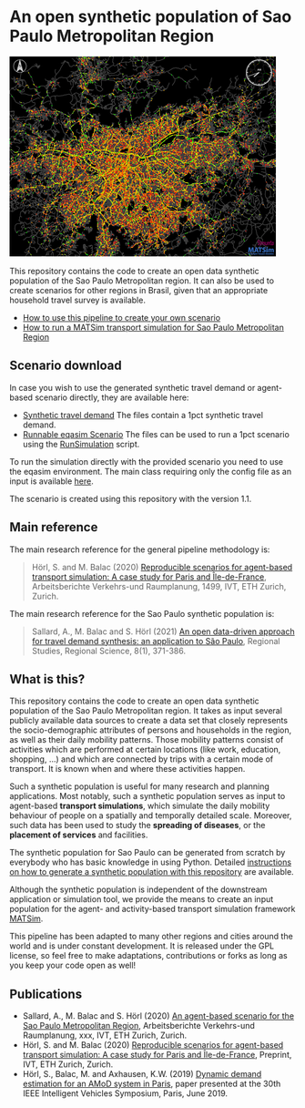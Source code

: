 # An open synthetic population of Sao Paulo Metropolitan Region

![Via Sao-Paulo](docs/via.png "Via Sao-Paulo")

This repository contains the code to create an open data synthetic population
of the Sao Paulo Metropolitan region. It can also be used to
create scenarios for other regions in Brasil, given that an appropriate household 
travel survey is available.

- [How to use this pipeline to create your own scenario](docs/howto.md)
- [How to run a MATSim transport simulation for Sao Paulo Metropolitan Region](docs/howto.md)

## Scenario download

In case you wish to use the generated synthetic travel demand or agent-based scenario directly, they are available here:

- [Synthetic travel demand](https://polybox.ethz.ch/index.php/s/wQs55iomiIz5q5j) The files contain a 1pct synthetic travel demand.
- [Runnable eqasim Scenario](https://polybox.ethz.ch/index.php/s/CH7koBnqLDSVqYb) The files can be used to run a 1pct scenario using the [RunSimulation](https://github.com/eqasim-org/eqasim-java/blob/develop/sao_paulo/src/main/java/org/eqasim/sao_paulo/RunSimulation.java) script.

To run the simulation directly with the provided scenario you need to use the eqasim environment. The main class requiring only the config file as an input is available [here](https://github.com/eqasim-org/eqasim-java/blob/develop/sao_paulo/src/main/java/org/eqasim/sao_paulo/RunSimulation.java).

The scenario is created using this repository with the version 1.1.

## Main reference

The main research reference for the general pipeline methodology is:
> Hörl, S. and M. Balac (2020) [Reproducible scenarios for agent-based transport simulation: A case study for Paris and Île-​de-France](https://www.researchgate.net/publication/341131284_Reproducible_scenarios_for_agent-based_transport_simulation_A_case_study_for_Paris_and_Ile-de-France), Arbeitsberichte Verkehrs-und Raumplanung, 1499, IVT, ETH Zurich, Zurich.

The main research reference for the Sao Paulo synthetic population is:
> Sallard, A., M. Balac and S. Hörl (2021) [An open data-driven approach for travel demand synthesis: an application to São Paulo](https://www.tandfonline.com/doi/full/10.1080/21681376.2021.1968941), Regional Studies, Regional Science, 8(1), 371-386.

## What is this?

This repository contains the code to create an open data synthetic population
of the Sao Paulo Metropolitan region.
It takes as input several publicly
available data sources to create a data set that closely represents the
socio-demographic attributes of persons and households in the region, as well
as their daily mobility patterns. Those mobility patterns consist of activities
which are performed at certain locations (like work, education, shopping, ...)
and which are connected by trips with a certain mode of transport. It is known
when and where these activities happen.

Such a synthetic population is useful for many research and planning applications.
Most notably, such a synthetic population serves as input to agent-based
**transport simulations**, which simulate the daily mobility behaviour of people
on a spatially and temporally detailed scale. Moreover, such data has been used
to study the **spreading of diseases**, or the **placement of services** and facilities.

The synthetic population for Sao Paulo can be generated from scratch by
everybody who has basic knowledge in using Python. Detailed [instructions
on how to generate a synthetic population with this repository](docs/howto.md) are available.

Although the synthetic population is independent of the downstream application
or simulation tool, we provide the means to create an input population for the
agent- and activity-based transport simulation framework [MATSim](https://matsim.org/).

This pipeline has been adapted to many other regions and cities around the world
and is under constant development. It is released under the GPL license, so feel free
to make adaptations, contributions or forks as long as you keep your code open
as well!

## Publications
- Sallard, A., M. Balac and S. Hörl (2020) [An agent-based scenario for the Sao Paulo Metropolitan Region](), Arbeitsberichte Verkehrs-und Raumplanung, xxx, IVT, ETH Zurich, Zurich.
- Hörl, S. and M. Balac (2020) [Reproducible scenarios for agent-based transport simulation: A case study for Paris and Île-de-France](https://www.researchgate.net/publication/341131284_Reproducible_scenarios_for_agent-based_transport_simulation_A_case_study_for_Paris_and_Ile-de-France), Preprint, IVT, ETH Zurich, Zurich.
- Hörl, S., Balac, M. and Axhausen, K.W. (2019) [Dynamic demand estimation for an AMoD system in Paris](https://ieeexplore.ieee.org/document/8814051),
paper presented at the 30th IEEE Intelligent Vehicles Symposium, Paris, June 2019.
